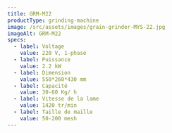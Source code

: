```yaml
---
title: GRM-M22
productType: grinding-machine
image: /src/assets/images/grain-grinder-MYS-22.jpg
imageAlt: GRM-M22
specs:
  - label: Voltage
    value: 220 V, 1-phase
  - label: Puissance
    value: 2.2 kW
  - label: Dimension
    value: 550*260*430 mm
  - label: Capacité
    value: 30-60 Kg/ h
  - label: Vitesse de la lame
    value: 1420 tr/min
  - label: Taille de maille
    value: 50-200 mesh
---
```

